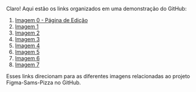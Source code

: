 Claro! Aqui estão os links organizados em uma demonstração do GitHub:

1. [Imagem 0 - Página de Edição](https://github.com/WillianNog/Figma-Sams-Pizza/blob/main/Imagem%200%20-%20Pagina%20de%20Edi%C3%A7ao.png)
2. [Imagem 1](https://github.com/WillianNog/Figma-Sams-Pizza/blob/main/Imagem%201.png)
3. [Imagem 2](https://github.com/WillianNog/Figma-Sams-Pizza/blob/main/Imagem%202.png)
4. [Imagem 3](https://github.com/WillianNog/Figma-Sams-Pizza/blob/main/Imagem%203.png)
5. [Imagem 4](https://github.com/WillianNog/Figma-Sams-Pizza/blob/main/Imagem%204.png)
6. [Imagem 5](https://github.com/WillianNog/Figma-Sams-Pizza/blob/main/Imagem%205.png)
7. [Imagem 6](https://github.com/WillianNog/Figma-Sams-Pizza/blob/main/Imagem%206.png)
8. [Imagem 7](https://github.com/WillianNog/Figma-Sams-Pizza/blob/main/Imagem%207.png)

Esses links direcionam para as diferentes imagens relacionadas ao projeto Figma-Sams-Pizza no GitHub.
